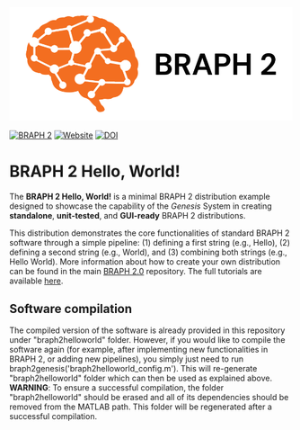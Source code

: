 ![BRAPH 2.0](braph2banner.png)

[![BRAPH 2](https://img.shields.io/twitter/url?label=BRAPH%202&style=social&url=https%3A%2F%2Ftwitter.com%2Fbraph2software)](https://twitter.com/braph2software)
[![Website](https://img.shields.io/website?up_message=braph.org&url=http%3A%2F%2Fbraph.org%2F)](http://braph.org/)
[![DOI](https://img.shields.io/badge/DOI-10.1371%2Fjournal.pone.0178798-blue)](https://doi.org/10.1371/journal.pone.0178798)


# BRAPH 2 Hello, World!
The **BRAPH 2 Hello, World!** is a minimal BRAPH 2 distribution example designed to showcase the capability of the _Genesis_ System in creating **standalone**, **unit-tested**, and **GUI-ready** BRAPH 2 distributions. 

This distribution demonstrates the core functionalities of standard BRAPH 2 software through a simple pipeline: (1) defining a first string (e.g., Hello), (2) defining a second string (e.g., World), and (3) combining both strings (e.g., Hello World). More information about how to create your own distribution can be found in the main [BRAPH 2.0](https://github.com/braph-software/BRAPH-2/tree/develop) repository. The full tutorials are available [here](https://github.com/braph-software/BRAPH-2/tree/develop/tutorials).

## Software compilation

The compiled version of the software is already provided in this repository under "braph2helloworld" folder. However, if you would like to compile the software again (for example, after implementing new functionalities in BRAPH 2, or adding new pipelines), you simply just need to run braph2genesis('braph2helloworld_config.m'). This will re-generate "braph2helloworld" folder which can then be used as explained above. **WARNING**: To ensure a successful compilation, the folder "braph2helloworld" should be erased and all of its dependencies should be removed from the MATLAB path. This folder will be regenerated after a successful compilation.

